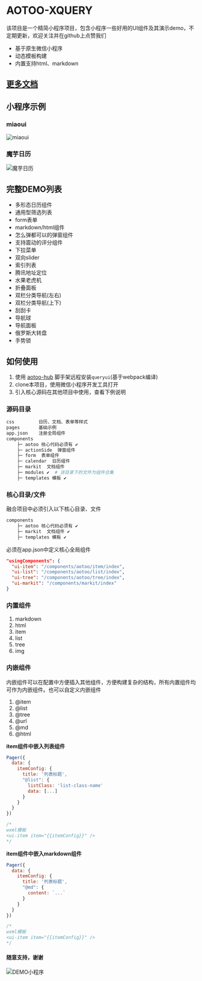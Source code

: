 <!--
 * @Author: 天天修改
 * @Date: 2019-12-18 10:17:43
 * @LastEditTime : 2019-12-19 12:01:15
 * @LastEditors  : Please set LastEditors
 * @Description: In User Settings Edit
 * @FilePath: /xquery/README.md
 -->

# AOTOO-XQUERY

该项目是一个精简小程序项目，包含小程序一些好用的UI组件及其演示demo，不定期更新，欢迎关注并在github上点赞我们  

* 基于原生微信小程序  
* 动态模板构建
* 内置支持html、markdown

## [更多文档](http://www.agzgz.com)

## 小程序示例

### miaoui
![miaoui](js/images/miaoui.png)  

### 魔芋日历
![魔芋日历](js/images/miaoui.png)  

## 完整DEMO列表

* 多形态日历组件
* 通用型筛选列表
* form表单
* markdown/html组件
* 怎么弹都可以的弹窗组件
* 支持震动的评分组件
* 下拉菜单
* 双向slider
* 索引列表
* 腾讯地址定位  
* 水果老虎机
* 折叠面板
* 双栏分类导航(左右)
* 双栏分类导航(上下)
* 刮刮卡  
* 导航球
* 导航面板
* 俄罗斯大转盘
* 手势锁

## 如何使用  

1. 使用 [aotoo-hub](https://gitee.com/webkixi/aotoo-hub) 脚手架远程安装`queryui`(基于webpack编译)
2. clone本项目，使用微信小程序开发工具打开
3. 引入核心源码在其他项目中使用，查看下例说明

### 源码目录

```bash
css         日历、文档、表单等样式
pages       基础示例
app.json    注册全局组件
components 
    ├─ aotoo 核心代码必须有 ✔︎
    ├─ actionSide  弹窗组件
    ├─ form  表单组件
    ├─ calendar  日历组件
    ├─ markit  文档组件
    ├─ modules ✔︎  # 该目录下的文件为组件合集
    ├─ templates 模板 ✔︎
```

### 核心目录/文件

融合项目中必须引入以下核心目录、文件  

```bash
components 
    ├─ aotoo 核心代码必须有 ✔︎
    ├─ markit  文档组件 ✔︎
    ├─ templates 模板 ✔︎
```

必须在app.json中定义核心全局组件  

```json
"usingComponents": {
  "ui-item": "/components/aotoo/item/index",
  "ui-list": "/components/aotoo/list/index",
  "ui-tree": "/components/aotoo/tree/index",
  "ui-markit": "/components/markit/index"
}
```

### 内置组件

1. markdown
2. html
3. item
4. list
5. tree
6. img

### 内嵌组件  

内嵌组件可以在配置中方便插入其他组件，方便构建复杂的结构，所有内置组件均可作为内嵌组件。也可以自定义内嵌组件

1. @item
2. @list
3. @tree
4. @url
5. @md
6. @html

**item组件中嵌入列表组件**  

```js
Pager({
  data: {
    itemConfig: {
      title: '列表标题',
      "@list": {
        listClass: 'list-class-name'
        data: [...]
      }
    }
  }
})

/*
wxml模板
<ui-item item="{{itemConfig}}" />
*/
```

**item组件中嵌入markdown组件**  

```js
Pager({
  data: {
    itemConfig: {
      title: '列表标题',
      "@md": {
        content: `...`
      }
    }
  }
})

/*
wxml模板
<ui-item item="{{itemConfig}}" />
*/
```

#### 随意支持，谢谢

![DEMO小程序](http://www.agzgz.com/imgs/wxzan.jpg)
